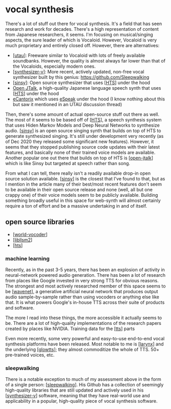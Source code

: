 # vocal synthesis

There's a lot of stuff out there for vocal synthesis.  It's a field that has seen research and work for decades.  There's a high representation of content from Japanese researchers, it seems.  I'm focusing on musical/singing aspects, the sure leader of which is Vocaloid.  However, Vocaloid is very much proprietary and entirely closed off.  However, there are alternatives:

- [[utau]]: Freeware similar to Vocaloid with lots of freely available soundbanks.  However, the quality is almost always far lower than that of the Vocaloids, especially modern ones.
- [[synthesizer-v]]: More recent, actively updated, non-free vocal synthesizer built by this genius: <https://github.com/Sleepwalking>
- [[sinsy]]: Open source synthesizer that uses [[HTS]] under the hood
- [Open JTalk](http://open-jtalk.sourceforge.net/), a high-quality Japanese language speech synth that uses [[HTS]] under the hood
- [eCantorix](https://github.com/divVerent/ecantorix) which uses [eSpeak](http://espeak.sourceforge.net/) under the hood (I know nothing about this but saw it mentioned in an UTAU discussion thread)

Then, there's some amount of actual open-source stuff out there as well.  The most of it seems to be based off of [[HTS]], a speech synthesis system that uses Hiden Markov Models and Deep Neural Networks to synthesize audio. [[sinsy]] is an open source singing synth that builds on top of HTS to generate synthesized singing.  It's still under development very recently (as of Dec 2020 they released some significant new features).  However, it seems that they stopped publishing source code updates with their latest features, and basically none of their trained voice models are available.  Another popular one out there that builds on top of HTS is [[open-jtalk]] which is like Sinsy but targeted at speech rather than song.

From what I can tell, there really isn't a readily available drop-in open source solution available.  [[sinsy]] is the closest that I've found to that, but as I mention in the article many of their best/most recent features don't seem to be available in their open source release and none (well, all but one crappy one) of their voice models seem to be publicly available.  Building something broadly useful in this space for web-synth will almost certainly require a ton of effort and be a massive undertaking in and of itself.

## open source libraries

* [[world-vocoder]]
* [[libllsm2]]
* [[hts]]

### machine learning

Recently, as in the past 3-5 years, there has been an explosion of activity in neural-network powered audio generation.  There has been a lot of research from places like Google invested in very strong TTS for obvious reasons.  The strongest and most actively researched member of this space seems to be [[wavenet]], a generative artificial neural network that produces output audio sample-by-sample rather than using vocoders or anything else like that.  It is what powers Google's in-house TTS across their suite of products and software.

The more I read into these things, the more accessible it actually seems to be.  There are a lot of high-quality implementations of the research papers created by places like NVIDIA.  Training data for the [[tts]] parts

Even more recently, some very powerful and easy-to-use end-to-end vocal synthesis platforms have been released.  Most notable to me is [[larynx]] and the underlying [[glowtts]]; they almost commoditize the whole of TTS.  50+ pre-trained voices, etc.

### sleepwalking

There is a notable exception to much of my assessment above in the form of a single person: [[sleepwalking]].  His Github has a collection of seemingly high-quality libraries that are still updated and actively used in his [[synthesizer-v]] software, meaning that they have real-world use and applicability in a popular, high-quality piece of vocal synthesis software.

[//begin]: # "Autogenerated link references for markdown compatibility"
[utau]: utau "UTAU"
[synthesizer-v]: synthesizer-v "Synthesizer V"
[sinsy]: sinsy "sinsy"
[HTS]: hts "HTS"
[open-jtalk]: open-jtalk "Open JTalk"
[world-vocoder]: world-vocoder "world-vocoder"
[libllsm2]: libllsm2 "libllsm2"
[hts]: hts "HTS"
[wavenet]: wavenet "wavenet"
[tts]: tts "tts"
[larynx]: larynx "larynx"
[glowtts]: glowtts "glowtts"
[sleepwalking]: sleepwalking "sleepwalking"
[//end]: # "Autogenerated link references"
